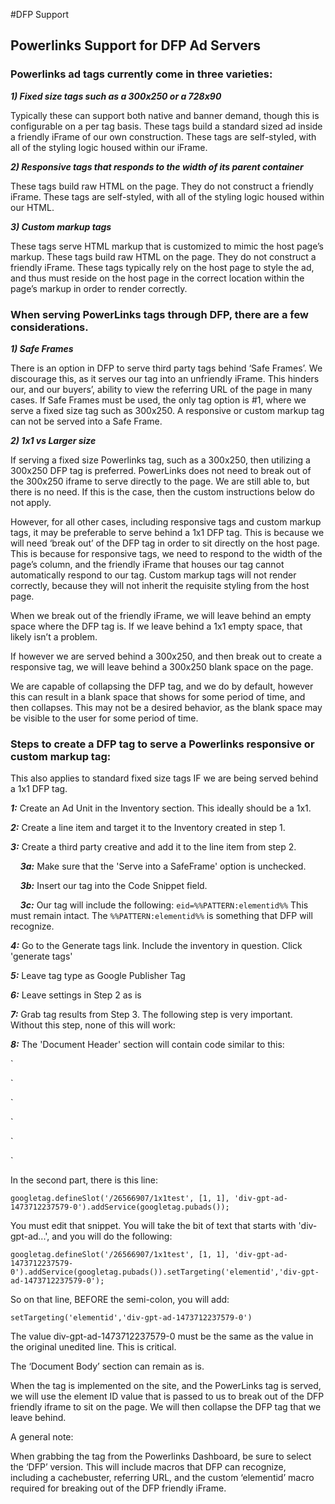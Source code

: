 #DFP Support

## Powerlinks Support for DFP Ad Servers

### Powerlinks ad tags currently come in three varieties:

***1) Fixed size tags such as a 300x250 or a 728x90***

Typically these can support both native and banner demand, though this is configurable on a per tag basis. These tags build a standard sized ad inside a friendly iFrame of our own construction. These tags are self-styled, with all of the styling logic housed within our iFrame.

***2) Responsive tags that responds to the width of its parent container***

These tags build raw HTML on the page. They do not construct a friendly iFrame. These tags are self-styled, with all of the styling logic housed within our HTML.

***3) Custom markup tags***

These tags serve HTML markup that is customized to mimic the host page’s markup. These tags build raw HTML on the page. They do not construct a friendly iFrame. These tags typically rely on the host page to style the ad, and thus must reside on the host page in the correct location within the page’s markup in order to render correctly.

### When serving PowerLinks tags through DFP, there are a few considerations.

***1) Safe Frames***

There is an option in DFP to serve third party tags behind ‘Safe Frames’. We discourage this, as it serves our tag into an unfriendly iFrame. This hinders our, and our buyers’, ability to view the referring URL of the page in many cases. If Safe Frames must be used, the only tag option is #1, where we serve a fixed size tag such as 300x250. A responsive or custom markup tag can not be served into a Safe Frame.


***2) 1x1 vs Larger size***

If serving a fixed size Powerlinks tag, such as a 300x250, then utilizing a 300x250 DFP tag is preferred. PowerLinks does not need to break out of the 300x250 iframe to serve directly to the page. We are still able to, but there is no need. If this is the case, then the custom instructions below do not apply.

However, for all other cases, including responsive tags and custom markup tags, it may be preferable to serve behind a 1x1 DFP tag. This is because we will need ‘break out’ of the DFP tag in order to sit directly on the host page. This is because for responsive tags, we need to respond to the width of the page’s column, and the friendly iFrame that houses our tag cannot automatically respond to our tag. Custom markup tags will not render correctly, because they will not inherit the requisite styling from the host page.

When we break out of the friendly iFrame, we will leave behind an empty space where the DFP tag is. If we leave behind a 1x1 empty space, that likely isn’t a problem.

If however we are served behind a 300x250, and then break out to create a responsive tag, we will leave behind a 300x250 blank space on the page.

We are capable of collapsing the DFP tag, and we do by default, however this can result in a blank space that shows for some period of time, and then collapses. This may not be a desired behavior, as the blank space may be visible to the user for some period of time.

### Steps to create a DFP tag to serve a Powerlinks responsive or custom markup tag:
This also applies to standard fixed size tags IF we are being served behind a 1x1 DFP tag.


***1:*** Create an Ad Unit in the Inventory section.
This ideally should be a 1x1.

***2:*** Create a line item and target it to the Inventory created in step 1.

***3:*** Create a third party creative and add it to the line item from step 2.

&nbsp;&nbsp;&nbsp; ***3a:*** Make sure that the 'Serve into a SafeFrame' option is unchecked.

&nbsp;&nbsp;&nbsp; ***3b:*** Insert our tag into the Code Snippet field.

&nbsp;&nbsp;&nbsp; ***3c:*** Our tag will include the following: `eid=%%PATTERN:elementid%%` This must remain intact. The `%%PATTERN:elementid%%` is something that DFP will recognize.

***4:*** Go to the Generate tags link. Include the inventory in question. Click 'generate tags'

***5:*** Leave tag type as Google Publisher Tag

***6:*** Leave settings in Step 2 as is

***7:*** Grab tag results from Step 3. The following step is very important. Without this step, none of this will work:

***8:*** The 'Document Header' section will contain code similar to this:

`
<script async='async' src='https://www.googletagservices.com/tag/js/gpt.js'></script>
`

`
<script>
  var googletag = googletag || {};
  googletag.cmd = googletag.cmd || [];
</script>
`

`
<script>
  googletag.cmd.push(function() {
    googletag.defineSlot('/26566907/1x1test', [1, 1], 'div-gpt-ad-1473712237579-0').addService(googletag.pubads());
    googletag.pubads().enableSingleRequest();
    googletag.enableServices();
  });
</script>
`

In the second part, there is this line:

`googletag.defineSlot('/26566907/1x1test', [1, 1], 'div-gpt-ad-1473712237579-0').addService(googletag.pubads());`

You must edit that snippet. You will take the bit of text that starts with 'div-gpt-ad...', and you will do the following:

`
googletag.defineSlot('/26566907/1x1test', [1, 1], 'div-gpt-ad-1473712237579-0').addService(googletag.pubads()).setTargeting('elementid','div-gpt-ad-1473712237579-0');
`

So on that line, BEFORE the semi-colon, you will add:

`setTargeting('elementid','div-gpt-ad-1473712237579-0')`

The value div-gpt-ad-1473712237579-0 must be the same as the value in the original unedited line. This is critical.

The ‘Document Body’ section can remain as is.

When the tag is implemented on the site, and the PowerLinks tag is served, we will use the element ID value that is passed to us to break out of the DFP friendly iframe to sit on the page. We will then collapse the DFP tag that we leave behind.

A general note:

When grabbing the tag from the Powerlinks Dashboard, be sure to select the ‘DFP’ version. This will include macros that DFP can recognize, including a cachebuster, referring URL, and the custom ‘elementid’ macro required for breaking out of the DFP friendly iFrame.
